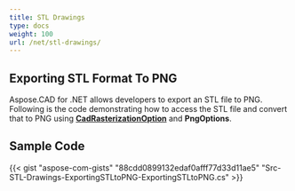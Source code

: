 ```yaml
---
title: STL Drawings
type: docs
weight: 100
url: /net/stl-drawings/
---
```


## **Exporting STL Format To PNG**

Aspose.CAD for .NET allows developers to export an STL file to PNG. Following is the code demonstrating how to access the STL file and convert that to PNG using [**CadRasterizationOption**](https://apireference.aspose.com/cad/net/aspose.cad.imageoptions/cadrasterizationoptions) and **PngOptions**.

## Sample Code

{{< gist "aspose-com-gists" "88cdd0899132edaf0afff77d33d11ae5" "Src-STL-Drawings-ExportingSTLtoPNG-ExportingSTLtoPNG.cs" >}}
